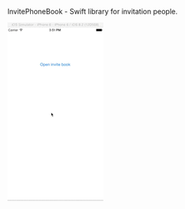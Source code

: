 InvitePhoneBook - Swift library for invitation people.

![](https://github.com/dimpiax/InvitePhoneBook/blob/master/readmeAssets/example.gif)
